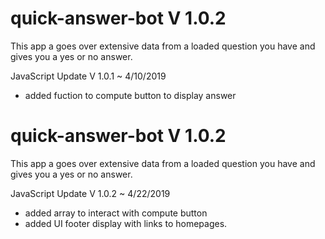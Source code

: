 # quick-answer-bot V 1.0.2
This app a goes over extensive data from a loaded question you have and gives you a yes or no answer.


JavaScript Update V 1.0.1 ~ 4/10/2019

  - added fuction to compute button to display answer
  
# quick-answer-bot V 1.0.2
This app a goes over extensive data from a loaded question you have and gives you a yes or no answer.

JavaScript Update V 1.0.2 ~ 4/22/2019

- added array to interact with compute button 
- added UI footer display with links to homepages.
